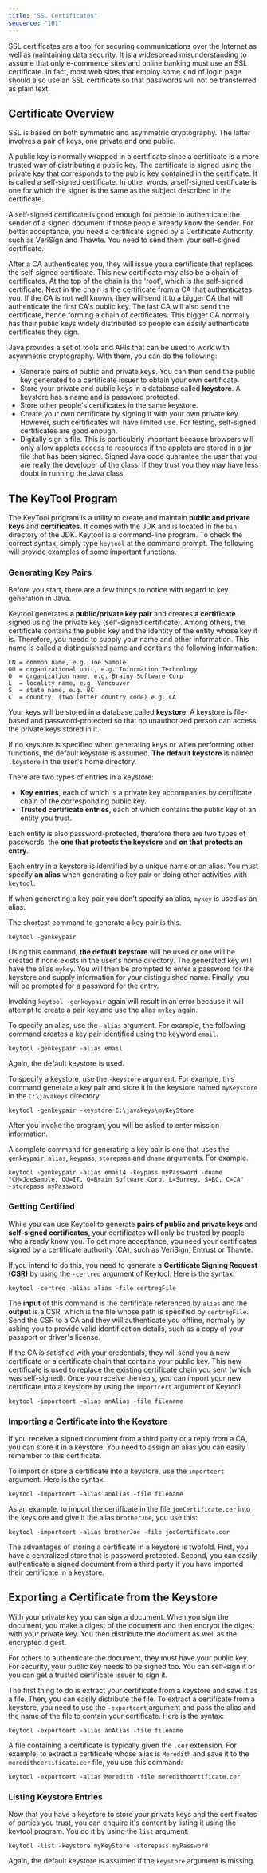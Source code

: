 ```yaml
---
title: "SSL Certificates"
sequence: "101"
---
```


SSL certificates are a tool for securing communications over the Internet as well as maintaining data security.
It is a widespread misunderstanding to assume
that only e-commerce sites and online banking must use an SSL certificate.
In fact, most web sites that employ some kind of login page should also use an SSL certificate
so that passwords will not be transferred as plain text.

## Certificate Overview

SSL is based on both symmetric and asymmetric cryptography.
The latter involves a pair of keys, one private and one public.

A public key is normally wrapped in a certificate
since a certificate is a more trusted way of distributing a public key.
The certificate is signed using the private key
that corresponds to the public key contained in the certificate.
It is called a self-signed certificate.
In other words, a self-signed certificate is one
for which the signer is the same as the subject described in the certificate.

A self-signed certificate is good enough for people to authenticate the sender of a signed document
if those people already know the sender.
For better acceptance, you need a certificate signed by a Certificate Authority,
such as VeriSign and Thawte. You need to send them your self-signed certificate.

After a CA authenticates you, they will issue you a certificate
that replaces the self-signed certificate.
This new certificate may also be a chain of certificates.
At the top of the chain is the 'root', which is the self-signed certificate.
Next in the chain is the certificate from a CA that authenticates you.
If the CA is not well known, they will send it to a bigger CA that will
authenticate the first CA's public key.
The last CA will also send the certificate, hence forming a chain of certificates.
This bigger CA normally has their public keys widely distributed
so people can easily authenticate certificates they sign.

Java provides a set of tools and APIs
that can be used to work with asymmetric cryptography.
With them, you can do the following:

- Generate pairs of public and private keys.
  You can then send the public key generated to a certificate issuer to obtain your own certificate.
- Store your private and public keys in a database called **keystore**.
  A keystore has a name and is password protected.
- Store other people's certificates in the same keystore.
- Create your own certificate by signing it with your own private key.
  However, such certificates will have limited use.
  For testing, self-signed certificates are good enough.
- Digitally sign a file.
  This is particularly important because browsers will only allow applets access to resources
  if the applets are stored in a jar file that has been signed.
  Signed Java code guarantee the user that you are really the developer of the class.
  If they trust you they may have less doubt in running the Java class.

## The KeyTool Program

The KeyTool program is a utility to create and maintain **public and private keys** and **certificates**.
It comes with the JDK and is located in the `bin` directory of the JDK.
Keytool is a command-line program.
To check the correct syntax, simply type `keytool` at the command prompt.
The following will provide examples of some important functions.

### Generating Key Pairs

Before you start, there are a few things to notice with regard to key generation in Java.

Keytool generates **a public/private key pair** and creates **a certificate** signed
using the private key (self-signed certificate).
Among others, the certificate contains the public key and the identity of the entity whose key it is.
Therefore, you needd to supply your name and other information.
This name is called a distinguished name and contains the following information:

```text
CN = common name, e.g. Joe Sample
OU = organizational unit, e.g. Information Technology
O  = organization name, e.g. Brainy Software Corp
L  = locality name, e.g. Vancouver
S  = state name, e.g. BC
C  = country, (two letter country code) e.g. CA
```

Your keys will be stored in a database called **keystore**.
A keystore is file-based and password-protected
so that no unauthorized person can access the private keys stored in it.

If no keystore is specified when generating keys or when performing other functions,
the default keystore is assumed.
**The default keystore** is named `.keystore` in the user's home directory.

There are two types of entries in a keystore:

- **Key entries**, each of which is a private key accompanies by certificate chain of the corresponding public key.
- **Trusted certificate entries**, each of which contains the public key of an entity you trust.

Each entity is also password-protected, therefore there are two types of passwords,
the **one that protects the keystore** and **on that protects an entry**.

Each entry in a keystore is identified by a unique name or an alias.
You must specify **an alias** when generating a key pair or doing other activities with `keytool`.

If when generating a key pair you don't specify an alias, `mykey` is used as an alias.

The shortest command to generate a key pair is this.

```text
keytool -genkeypair
```

Using this command, **the default keystore** will be used or
one will be created if none exists in the user's home directory.
The generated key will have the alias `mykey`.
You will then be prompted to enter a password for the keystore and
supply information for your distinguished name.
Finally, you will be prompted for a password for the entry.

Invoking `keytool -genkeypair` again will result in an error
because it will attempt to create a pair key and use the alias `mykey` again.

To specify an alias, use the `-alias` argument.
For example, the following command creates a key pair identified using the keyword `email`.

```text
keytool -genkeypair -alias email
```

Again, the default keystore is used.

To specify a keystore, use the `-keystore` argument.
For example, this command generate a key pair and store it in the keystore named
`myKeystore` in the `C:\javakeys` directory.

```text
keytool -genkeypair -keystore C:\javakeys\myKeyStore
```

After you invoke the program, you will be asked to enter mission information.

A complete command for generating a key pair is one
that uses the `genkeypair`, `alias`, `keypass`, `storepass` and `dname` arguments.
For example.

```text
keytool -genkeypair -alias email4 -keypass myPassword -dname 
"CN=JoeSample, OU=IT, O=Brain Software Corp, L=Surrey, S=BC, C=CA" 
-storepass myPassword
```

### Getting Certified

While you can use Keytool to generate **pairs of public and private keys** and **self-signed certificates**,
your certificates will only be trusted by people who already know you.
To get more acceptance, you need your certificates
signed by a certificate authority (CA), such as VeriSign, Entrust or Thawte.

If you intend to do this, you need to generate a **Certificate Signing Request (CSR)**
by using the `-certreq` argument of Keytool.
Here is the syntax:

```text
keytool -certreq -alias alias -file certregFile
```

The **input** of this command is the certificate referenced by `alias` and
the **output** is a CSR, which is the file whose path is specified by `certregFile`.
Send the CSR to a CA and they will authenticate you offline,
normally by asking you to provide valid identification details,
such as a copy of your passport or driver's license.

If the CA is satisfied with your credentials,
they will send you a new certificate or a certificate chain that contains your public key.
This new certificate is used to replace the existing certificate chain you sent
(which was self-signed).
Once you receive the reply, you can import your new certificate into a keystore
by using the `importcert` argument of Keytool.

```text
keytool -importcert -alias anAlias -file filename
```

### Importing a Certificate into the Keystore

If you receive a signed document from a third party or a reply from a CA,
you can store it in a keystore.
You need to assign an alias you can easily remember to this certificate.

To import or store a certificate into a keystore,
use the `importcert` argument. Here is the syntax.

```text
keytool -importcert -alias anAlias -file filename
```

As an example, to import the certificate in the file `joeCertificate.cer` into the keystore and
give it the alias `brotherJoe`, you use this:

```text
keytool -importcert -alias brotherJoe -file joeCertificate.cer
```

The advantages of storing a certificate in a keystore is twofold.
First, you have a centralized store that is password protected.
Second, you can easily authenticate a signed document from a third party
if you have imported their certificate in a keystore.

## Exporting a Certificate from the Keystore

With your private key you can sign a document.
When you sign the document,
you make a digest of the document and then encrypt the digest with your private key.
You then distribute the document as well as the encrypted digest.

For others to authenticate the document, they must have your public key.
For security, your public key needs to be signed too.
You can self-sign it or you can get a trusted certificate issuer to sign it.

The first thing to do is extract your certificate from a keystore and save it as a file.
Then, you can easily distribute the file.
To extract a certificate from a keystore,
you need to use the `-exportcert` argument and pass the alias and
the name of the file to contain your certificate. Here is the syntax:

```text
keytool -exportcert -alias anAlias -file filename
```

A file containing a certificate is typically given the `.cer` extension.
For example, to extract a certificate whose alias is `Meredith` and
save it to the `meredithcertificate.cer` file, you use this command:

```text
keytool -exportcert -alias Meredith -file meredithcertificate.cer
```

### Listing Keystore Entries

Now that you have a keystore to store your private keys and
the certificates of parties you trust,
you can enquire it's content by listing it using the keytool program.
You do it by using the `list` argument.

```text
keytool -list -keystore myKeyStore -storepass myPassword
```

Again, the default keystore is assumed if the `keystore` argument is missing.
